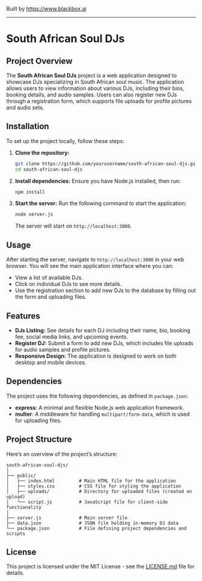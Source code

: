 
Built by https://www.blackbox.ai

---

# South African Soul DJs

## Project Overview
The **South African Soul DJs** project is a web application designed to showcase DJs specializing in South African soul music. The application allows users to view information about various DJs, including their bios, booking details, and audio samples. Users can also register new DJs through a registration form, which supports file uploads for profile pictures and audio sets.

## Installation

To set up the project locally, follow these steps:

1. **Clone the repository:**
   ```bash
   git clone https://github.com/yourusername/south-african-soul-djs.git
   cd south-african-soul-djs
   ```

2. **Install dependencies:**
   Ensure you have Node.js installed, then run:
   ```bash
   npm install
   ```

3. **Start the server:**
   Run the following command to start the application:
   ```bash
   node server.js
   ```
   The server will start on `http://localhost:3000`.

## Usage

After starting the server, navigate to `http://localhost:3000` in your web browser. You will see the main application interface where you can:

- View a list of available DJs.
- Click on individual DJs to see more details.
- Use the registration section to add new DJs to the database by filling out the form and uploading files.

## Features

- **DJs Listing:** See details for each DJ including their name, bio, booking fee, social media links, and upcoming events.
- **Register DJ:** Submit a form to add new DJs, which includes file uploads for audio samples and profile pictures.
- **Responsive Design:** The application is designed to work on both desktop and mobile devices.

## Dependencies

The project uses the following dependencies, as defined in `package.json`:

- **express**:  A minimal and flexible Node.js web application framework.
- **multer**: A middleware for handling `multipart/form-data`, which is used for uploading files.

## Project Structure

Here’s an overview of the project’s structure:

```
south-african-soul-djs/
│
├── public/
│   ├── index.html         # Main HTML file for the application
│   ├── styles.css         # CSS file for styling the application
│   ├── uploads/           # Directory for uploaded files (created on upload)
│   └── script.js          # JavaScript file for client-side functionality
│
├── server.js              # Main server file
├── data.json              # JSON file holding in-memory DJ data
└── package.json           # File defining project dependencies and scripts
```

## License

This project is licensed under the MIT License - see the [LICENSE.md](LICENSE.md) file for details.
